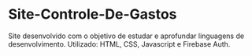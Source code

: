 # Site-Controle-De-Gastos

Site desenvolvido com o objetivo de estudar e aprofundar linguagens de desenvolvimento.
Utilizado: HTML, CSS, Javascript e Firebase Auth.
